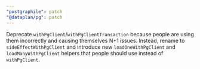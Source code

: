```yaml
---
"postgraphile": patch
"@dataplan/pg": patch
---
```


Deprecate `withPgClient`/`withPgClientTransaction` because people are using them
incorrectly and causing themselves N+1 issues. Instead, rename to
`sideEffectWithPgClient` and introduce new `loadOneWithPgClient` and
`loadManyWithPgClient` helpers that people should use instead of `withPgClient`.
